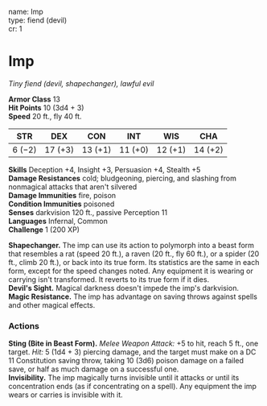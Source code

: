 name: Imp    
type: fiend (devil)    
cr: 1

# Imp 
_Tiny fiend (devil, shapechanger), lawful evil_

**Armor Class** 13    
**Hit Points** 10 (3d4 + 3)    
**Speed** 20 ft., fly 40 ft.

| STR      | DEX     | CON      | INT     | WIS     | CHA     |
|----------|---------|----------|---------|---------|---------|
| 6 (−2) | 17 (+3) | 13 (+1) | 11 (+0) | 12 (+1) | 14 (+2) |
   
**Skills** Deception +4, Insight +3, Persuasion +4, Stealth +5    
**Damage Resistances** cold; bludgeoning, piercing, and slashing from nonmagical attacks that aren't silvered    
**Damage Immunities** fire, poison    
**Condition Immunities** poisoned    
**Senses** darkvision 120 ft., passive Perception 11    
**Languages** Infernal, Common    
**Challenge** 1 (200 XP)

**Shapechanger.** The imp can use its action to polymorph into a beast form that resembles a rat (speed 20 ft.), a raven (20 ft., fly 60 ft.), or a spider (20 ft., climb 20 ft.), or back into its true form. Its statistics are the same in each form, except for the speed changes noted. Any equipment it is wearing or carrying isn't transformed. It reverts to its true form if it dies.    
**Devil's Sight.** Magical darkness doesn't impede the imp's darkvision.    
**Magic Resistance.** The imp has advantage on saving throws against spells and other magical effects.

### Actions 
**Sting (Bite in Beast Form).** _Melee Weapon Attack:_ +5 to hit, reach 5 ft., one target. _Hit:_ 5 (1d4 + 3) piercing damage, and the target must make on a DC 11 Constitution saving throw, taking 10 (3d6) poison damage on a failed save, or half as much damage on a successful one.    
**Invisibility.** The imp magically turns invisible until it attacks or until its concentration ends (as if concentrating on a spell). Any equipment the imp wears or carries is invisible with it.    